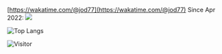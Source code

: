 [https://wakatime.com/@jod77](https://wakatime.com/@jod77)
Since Apr 2022:
<img src="https://wakatime.com/share/@jod77/37beaa6c-a23d-45f4-adf4-a0da9552b3a3.svg" style="width=40%">

<!---
![Anurag's GitHub stats](https://readmestats2.vercel.app/api?username=jod77&count_private=true&show_icons=true&theme=Gradient)--->
![Top Langs](https://readmestats2.vercel.app/api/top-langs/?username=jod77&count_private=true&theme=Gradient)

<!---![willianrod's wakatime stats](https://readmestats2.vercel.app/api/wakatime?username=jod77)--->


![Visitor](https://visitor-badge.laobi.icu/badge?page_id=jod77)
